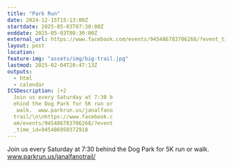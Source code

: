 ```yaml
---
title: "Park Run"
date: 2024-12-15T15:13:00Z
startdate: 2025-05-03T07:30:00Z
enddate: 2025-05-03T08:30:00Z
external_url: https://www.facebook.com/events/945486783706268/?event_time_id=945486950372918
layout: post
location: 
feature-img: "assets/img/big-trail.jpg"
lastmod: 2025-02-04T20:47:13Z
outputs:
  - html
  - calendar
ICSDescription: |+2
  Join us every Saturday at 7:30 b  ehind the Dog Park for 5K run or   walk.  www.parkrun.us/janalfano  trail/\n\nhttps://www.facebook.c  om/events/945486783706268/?event  _time_id=945486950372918
---
```


Join us every Saturday at 7&#58;30 behind the Dog Park for 5K run or walk.  www.parkrun.us/janalfanotrail/<br>
  <br>
  

